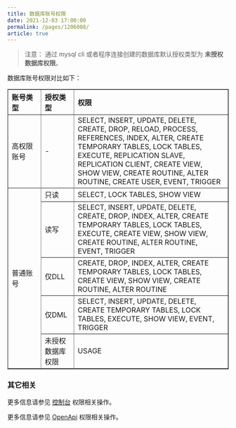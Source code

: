 ```yaml
---
title: 数据库账号权限
date: 2021-12-03 17:00:00
permalink: /pages/1206008/
article: true
---
```



>注意：
>通过 mysql cli 或者程序连接创建的数据库默认授权类型为 **未授权数据库权限**。

数据库账号权限对比如下：

<table width="95%" border="1" cellpadding="2" cellspacing="1">
	<thead>
        <tr>
            <th align="left" width="15%">账号类型</th><th align="left" width="15%">授权类型</th><th align="left" width="70%">权限</th>
        </tr>
	</thead>
    <tbody>
        <tr>
            <td >高权限账号</td>
            <td>-</td>
            <td>SELECT, INSERT, UPDATE, DELETE, CREATE, DROP, RELOAD, PROCESS, REFERENCES, INDEX, ALTER, CREATE TEMPORARY TABLES, LOCK TABLES, EXECUTE, REPLICATION SLAVE, REPLICATION CLIENT, CREATE VIEW, SHOW VIEW, CREATE ROUTINE, ALTER ROUTINE, CREATE USER, EVENT, TRIGGER</td>
        </tr>
        <tr>
        	<td rowspan="6">普通账号</td>
        </tr>
        <tr>
        	<td>只读</td>
            <td>SELECT, LOCK TABLES, SHOW VIEW</td>
        </tr>
        <tr>
        	<td>读写</td>
            <td>SELECT, INSERT, UPDATE, DELETE, CREATE, DROP, INDEX, ALTER, CREATE TEMPORARY TABLES, LOCK TABLES, EXECUTE, CREATE VIEW, SHOW VIEW, CREATE ROUTINE, ALTER ROUTINE, EVENT, TRIGGER</td>
        </tr>
        <tr>
        	<td>仅DLL</td>
            <td>CREATE, DROP, INDEX, ALTER, CREATE TEMPORARY TABLES, LOCK TABLES, CREATE VIEW, SHOW VIEW, CREATE ROUTINE, ALTER ROUTINE</td>
        </tr>
        <tr>
        	<td>仅DML</td>
            <td>SELECT, INSERT, UPDATE, DELETE, CREATE TEMPORARY TABLES, LOCK TABLES, EXECUTE, SHOW VIEW, EVENT, TRIGGER</td>
        </tr>
        <tr>
        	<td>未授权数据库权限</td>
            <td>USAGE</td>
        </tr>
	</tbody>
</table>

### 其它相关
更多信息请参见 [控制台](../../04.操作指南/04.账号管理/00.创建账号.md) 权限相关操作。

更多信息请参见 [OpenApi](../../08.API文档/03.账号相关接口/00.创建云数据库MySQL账号.md) 权限相关操作。